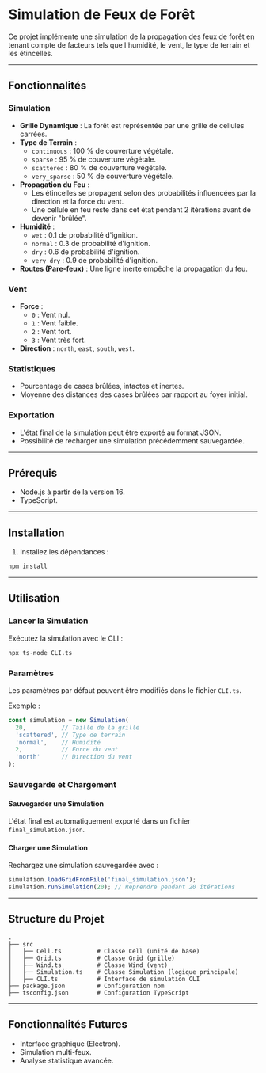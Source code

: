 # Simulation de Feux de Forêt

Ce projet implémente une simulation de la propagation des feux de forêt en tenant compte de facteurs tels que l'humidité, le vent, le type de terrain et les étincelles.

---

## Fonctionnalités

### Simulation
- **Grille Dynamique** : La forêt est représentée par une grille de cellules carrées.
- **Type de Terrain** :
  - `continuous` : 100 % de couverture végétale.
  - `sparse` : 95 % de couverture végétale.
  - `scattered` : 80 % de couverture végétale.
  - `very_sparse` : 50 % de couverture végétale.
- **Propagation du Feu** :
  - Les étincelles se propagent selon des probabilités influencées par la direction et la force du vent.
  - Une cellule en feu reste dans cet état pendant 2 itérations avant de devenir "brûlée".
- **Humidité** :
  - `wet` : 0.1 de probabilité d'ignition.
  - `normal` : 0.3 de probabilité d'ignition.
  - `dry` : 0.6 de probabilité d'ignition.
  - `very_dry` : 0.9 de probabilité d'ignition.
- **Routes (Pare-feux)** : Une ligne inerte empêche la propagation du feu.

### Vent
- **Force** :
  - `0` : Vent nul.
  - `1` : Vent faible.
  - `2` : Vent fort.
  - `3` : Vent très fort.
- **Direction** : `north`, `east`, `south`, `west`.

### Statistiques
- Pourcentage de cases brûlées, intactes et inertes.
- Moyenne des distances des cases brûlées par rapport au foyer initial.

### Exportation
- L'état final de la simulation peut être exporté au format JSON.
- Possibilité de recharger une simulation précédemment sauvegardée.

---

## Prérequis

- Node.js à partir de la version 16.
- TypeScript.

---

## Installation

1.  Installez les dépendances :
   ```bash
   npm install
   ```

---

## Utilisation

### Lancer la Simulation

Exécutez la simulation avec le CLI :
```bash
npx ts-node CLI.ts
```

### Paramètres
Les paramètres par défaut peuvent être modifiés dans le fichier `CLI.ts`.

Exemple :
```typescript
const simulation = new Simulation(
  20,          // Taille de la grille
  'scattered', // Type de terrain
  'normal',    // Humidité
  2,           // Force du vent
  'north'      // Direction du vent
);
```

### Sauvegarde et Chargement

#### Sauvegarder une Simulation
L'état final est automatiquement exporté dans un fichier `final_simulation.json`.

#### Charger une Simulation
Rechargez une simulation sauvegardée avec :
```typescript
simulation.loadGridFromFile('final_simulation.json');
simulation.runSimulation(20); // Reprendre pendant 20 itérations
```

---

## Structure du Projet

```plaintext
.
├── src
│   ├── Cell.ts          # Classe Cell (unité de base)
│   ├── Grid.ts          # Classe Grid (grille)
│   ├── Wind.ts          # Classe Wind (vent)
│   ├── Simulation.ts    # Classe Simulation (logique principale)
│   ├── CLI.ts           # Interface de simulation CLI
├── package.json         # Configuration npm
├── tsconfig.json        # Configuration TypeScript
```

---

## Fonctionnalités Futures
- Interface graphique (Electron).
- Simulation multi-feux.
- Analyse statistique avancée.



